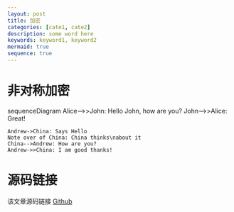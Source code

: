 ```yaml
---
layout: post
title: 加密
categories: [cate1, cate2]
description: some word here
keywords: keyword1, keyword2
mermaid: true
sequence: true
---
```


# 非对称加密

<div class="mermaid">
sequenceDiagram
    Alice-->>John: Hello John, how are you?
    John-->>Alice: Great!
</div>

```sequence
Andrew->China: Says Hello
Note over of China: China thinks\nabout it
China-->Andrew: How are you?
Andrew->>China: I am good thanks!
```


# 源码链接
该文章源码链接 [Github](url)